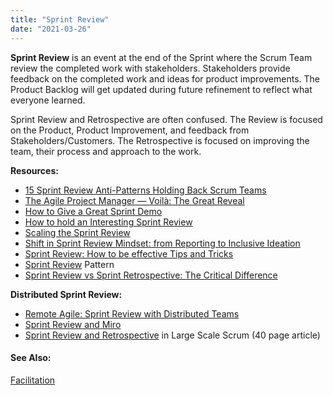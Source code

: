 ```yaml
---
title: "Sprint Review"
date: "2021-03-26"
---
```


**Sprint Review** is an event at the end of the Sprint where the Scrum Team review the completed work with stakeholders. Stakeholders provide feedback on the completed work and ideas for product improvements. The Product Backlog will get updated during future refinement to reflect what everyone learned.

Sprint Review and Retrospective are often confused. The Review is focused on the Product, Product Improvement, and feedback from Stakeholders/Customers. The Retrospective is focused on improving the team, their process and approach to the work.

**Resources:**

- [15 Sprint Review Anti-Patterns Holding Back Scrum Teams](https://age-of-product.com/sprint-review-anti-patterns/)
- [The Agile Project Manager — Voilà: The Great Reveal](https://www.infoq.com/articles/agile-project-manager-viola/)
- [How to Give a Great Sprint Demo](https://www.humanizingwork.com/how-to-give-a-great-sprint-demo/)
- [How to hold an Interesting Sprint Review](https://adaptmethodology.com/sprint-review-meeting/)
- [Scaling the Sprint Review](https://www.linkedin.com/pulse/scaling-sprint-review-luiz-quintela/)
- [Shift in Sprint Review Mindset: from Reporting to Inclusive Ideation](https://www.infoq.com/articles/sprint-review-inclusive-ideation/)
- [Sprint Review: How to be effective Tips and Tricks](https://www.techagilist.com/agile/product-owner/sprint-review-how-to-be-effective-tips-and-tricks/)
- [Sprint Review](https://sites.google.com/a/scrumplop.org/published-patterns/value-stream/sprint-review) Pattern
- [Sprint Review vs Sprint Retrospective: The Critical Difference](https://geekbot.com/blog/sprint-review-vs-sprint-retrospective-the-critical-difference/)

**Distributed Sprint Review:**

- [Remote Agile: Sprint Review with Distributed Teams](https://age-of-product.com/remote-sprint-review-distributed-teams/)
- [Sprint Review and Miro](https://miro.com/blog/resources/visual-collaboration-agile-development-guide/sprint-review/)
- [Sprint Review and Retrospective](https://www.informit.com/articles/article.aspx?p=1564482) in Large Scale Scrum (40 page article)

#### See Also:

[Facilitation](/glossary/facilitation)
